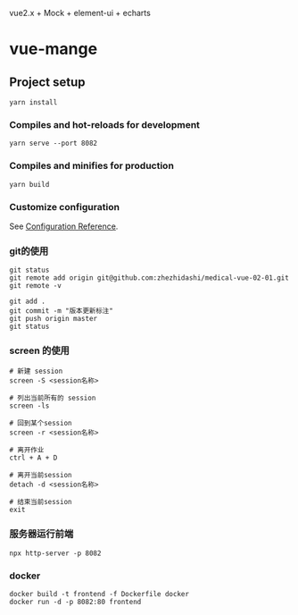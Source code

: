 vue2.x + Mock + element-ui + echarts

# vue-mange

## Project setup
```
yarn install
```

### Compiles and hot-reloads for development
```
yarn serve --port 8082
```

### Compiles and minifies for production
```
yarn build
```

### Customize configuration
See [Configuration Reference](https://cli.vuejs.org/config/).

### git的使用
```
git status
git remote add origin git@github.com:zhezhidashi/medical-vue-02-01.git
git remote -v

git add .
git commit -m "版本更新标注"
git push origin master
git status
```

### screen 的使用
```
# 新建 session
screen -S <session名称>

# 列出当前所有的 session
screen -ls

# 回到某个session
screen -r <session名称>

# 离开作业
ctrl + A + D

# 离开当前session
detach -d <session名称>

# 结束当前session
exit
```

### 服务器运行前端
```
npx http-server -p 8082
```

### docker
```
docker build -t frontend -f Dockerfile docker
docker run -d -p 8082:80 frontend
```